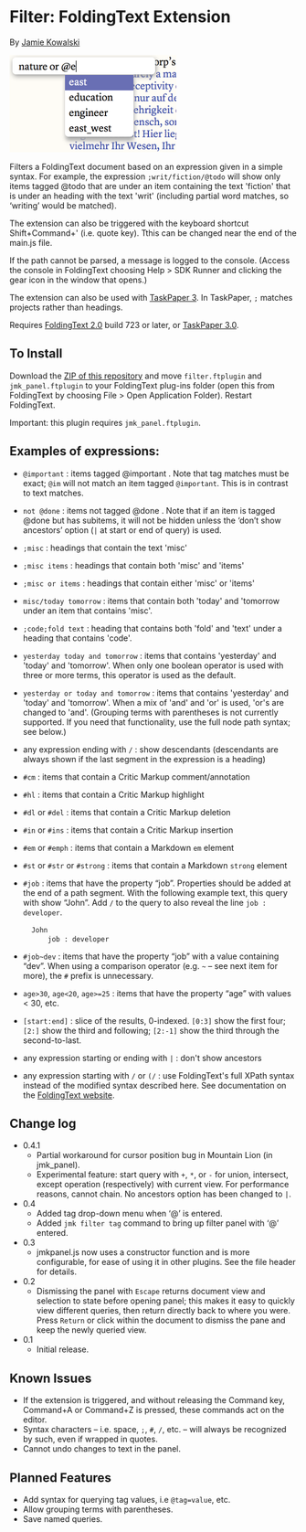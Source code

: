 # Filter: FoldingText Extension

By [Jamie Kowalski](https://github.com/jamiekowalski)

<img title="Filter plugin screenshot" src="filter_screenshot.png?raw=true" width="292" height="170" />

Filters a FoldingText document based on an expression given in a simple syntax. For example, the expression `;writ/fiction/@todo` will show only items tagged @todo that are under an item containing the text 'fiction' that is under an heading with the text 'writ' (including partial word matches, so ‘writing’ would be matched).

The extension can also be triggered with the keyboard shortcut Shift+Command+' (i.e. quote key). Tthis can be changed near the end of the main.js file.

If the path cannot be parsed, a message is logged to the console. (Access the console in FoldingText choosing Help > SDK Runner and clicking the gear icon in the window that opens.)

The extension can also be used with [TaskPaper 3](http://support.foldingtext.com/discussions/development-versions). In TaskPaper, `;` matches projects rather than headings.

Requires [FoldingText 2.0](http://support.foldingtext.com/discussions/development-versions) build 723 or later, or [TaskPaper 3.0](http://support.foldingtext.com/discussions/development-versions).

## To Install

Download the [ZIP of this repository](https://github.com/jamiekowalski/foldingtext-extra/archive/master.zip) and move `filter.ftplugin` and `jmk_panel.ftplugin` to your FoldingText plug-ins folder (open this from FoldingText by choosing File > Open Application Folder). Restart FoldingText.

Important: this plugin requires `jmk_panel.ftplugin`.

## Examples of expressions:

- `@important` : items tagged @important . Note that tag matches must be exact; `@im` will not match an item tagged `@important`. This is in contrast to text matches.

- `not @done` : items not tagged @done . Note that if an item is tagged @done but has subitems, it will not be hidden unless the ‘don’t show ancestors’ option (`|` at start or end of query) is used.

- `;misc` : headings that contain the text 'misc'

- `;misc items` : headings that contain both 'misc' and 'items'

- `;misc or items` : headings that contain either 'misc' or 'items'

- `misc/today tomorrow` : items that contain both 'today' and 'tomorrow under an item that contains 'misc'.

- `;code;fold text` : heading that contains both 'fold' and 'text' under a heading that contains 'code'.

- `yesterday today and tomorrow` : items that contains 'yesterday' and 'today' and 'tomorrow'. When only one boolean operator is used with three or more terms, this operator is used as the default.

- `yesterday or today and tomorrow` : items that contains 'yesterday' and 'today' and 'tomorrow'. When a mix of 'and' and 'or' is used, 'or's are changed to 'and'. (Grouping terms with parentheses is not currently supported. If you need that functionality, use the full node path syntax; see below.)

- any expression ending with `/` : show descendants (descendants are always shown if the last segment in the expression is a heading)

- `#cm` : items that contain a Critic Markup comment/annotation

- `#hl` : items that contain a Critic Markup highlight

- `#dl` or `#del` : items that contain a Critic Markup deletion

- `#in` or `#ins` : items that contain a Critic Markup insertion

- `#em` or `#emph` : items that contain a Markdown `em` element

- `#st` or `#str` or `#strong` : items that contain a Markdown `strong` element

- `#job` : items that have the property “job”. Properties should be added at the end of a path segment. With the following example text, this query with show “John”. Add `/` to the query to also reveal the line `job : developer`.

        John
            job : developer

- `#job~dev` : items that have the property “job” with a value containing “dev”. When using a comparison operator (e.g. `~` – see next item for more), the `#` prefix is unnecessary.

- `age>30`, `age<20`, `age>=25` : items that have the property “age” with values < 30, etc.

- `[start:end]` : slice of the results, 0-indexed. `[0:3]` show the first four; `[2:]` show the third and following; `[2:-1]` show the third through the second-to-last.

- any expression starting or ending with `|` : don't show ancestors

- any expression starting with `/` or `(/` : use FoldingText's full XPath syntax instead of the modified syntax described here. See documentation on the [FoldingText website](http://www.foldingtext.com/sdk/nodepaths/).

## Change log

- 0.4.1
	- Partial workaround for cursor position bug in Mountain Lion (in jmk_panel).
	- Experimental feature: start query with `+`, `*`, or `-` for union, intersect, except operation (respectively) with current view. For performance reasons, cannot chain. No ancestors option has been changed to `|`.
- 0.4
	- Added tag drop-down menu when ‘@’ is entered.
	- Added `jmk filter tag` command to bring up filter panel with ‘@’ entered.
- 0.3
	- jmkpanel.js now uses a constructor function and is more configurable, for ease of using it in other plugins. See the file header for details.
- 0.2
	- Dismissing the panel with `Escape` returns document view and selection to state before opening panel; this makes it easy to quickly view different queries, then return directly back to where you were. Press `Return` or click within the document to dismiss the pane and keep the newly queried view.
- 0.1
	- Initial release.

## Known Issues

- If the extension is triggered, and without releasing the Command key, Command+A or Command+Z is pressed, these commands act on the editor.
- Syntax characters – i.e. space, `;`, `#`, `/`, etc. – will always be recognized by such, even if wrapped in quotes.
- Cannot undo changes to text in the panel.

## Planned Features

- Add syntax for querying tag values, i.e `@tag=value`, etc.
- Allow grouping terms with parentheses.
- Save named queries.
